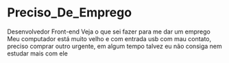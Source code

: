 # Preciso_De_Emprego
Desenvolvedor Front-end
Veja o que sei fazer para me dar um emprego 
Meu computador está muito velho e com entrada usb com mau contato, preciso comprar outro urgente, em algum tempo talvez eu não consiga nem estudar mais com ele
